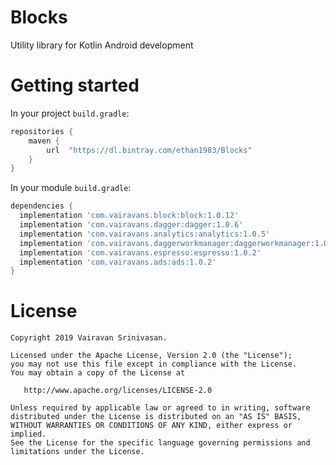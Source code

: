 # Blocks
Utility library for Kotlin Android development

# Getting started

In your project `build.gradle`:

```groovy
repositories {
    maven {
        url  "https://dl.bintray.com/ethan1983/Blocks"
    }
}
```

In your module `build.gradle`:

```groovy
dependencies {
  implementation 'com.vairavans.block:block:1.0.12'
  implementation 'com.vairavans.dagger:dagger:1.0.6'
  implementation 'com.vairavans.analytics:analytics:1.0.5'
  implementation 'com.vairavans.daggerworkmanager:daggerworkmanager:1.0.5'
  implementation 'com.vairavans.espresso:espresso:1.0.2'
  implementation 'com.vairavans.ads:ads:1.0.2'
}
```

# License

    Copyright 2019 Vairavan Srinivasan.

    Licensed under the Apache License, Version 2.0 (the "License");
    you may not use this file except in compliance with the License.
    You may obtain a copy of the License at

       http://www.apache.org/licenses/LICENSE-2.0

    Unless required by applicable law or agreed to in writing, software
    distributed under the License is distributed on an "AS IS" BASIS,
    WITHOUT WARRANTIES OR CONDITIONS OF ANY KIND, either express or implied.
    See the License for the specific language governing permissions and
    limitations under the License.

